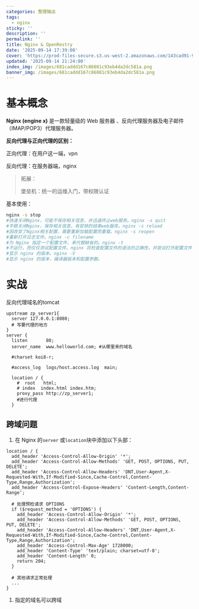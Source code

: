 ```yaml
---
categories: 整理输出
tags:
  - nginx
sticky: ''
description: ''
permalink: ''
title: Nginx & OpenRestry
date: '2025-09-14 17:39:00'
cover: 'https://prod-files-secure.s3.us-west-2.amazonaws.com/143cad91-961b-48b0-82dc-78fbb6eb5abe/b5169eb9-ccc9-44c2-9041-4163c757fcfc/90406427_p0.png?X-Amz-Algorithm=AWS4-HMAC-SHA256&X-Amz-Content-Sha256=UNSIGNED-PAYLOAD&X-Amz-Credential=ASIAZI2LB4667UGIZUSA%2F20250920%2Fus-west-2%2Fs3%2Faws4_request&X-Amz-Date=20250920T160045Z&X-Amz-Expires=3600&X-Amz-Security-Token=IQoJb3JpZ2luX2VjEHUaCXVzLXdlc3QtMiJGMEQCICHnfpqI21EgD3PQfh6FkSVXEmqfA0rPlveOFeSDlTbZAiAmBCOeEw%2FB5sWJEhYDybh8rYTtJHMzCfu%2F3%2BOa7dOqHiqIBAju%2F%2F%2F%2F%2F%2F%2F%2F%2F%2F8BEAAaDDYzNzQyMzE4MzgwNSIMAREGrXuvHIQMmoA5KtwDov87Sa3N4H7TBFoTuh8o6UX%2B4Pfro2JhansCFaIuLVms%2F4gSmOg00YP2Fj%2BEE2vDI%2FGetwFTpM8jf8eMCgPB683%2BthMnwaLkWCsNnFyNfp%2FR5tYzpFCF11Hmu7NQsu0CXjYP%2BIIV9%2Fv3ZRrb5ZGKmeWCjjMfqbosTR8VtSNmdnNRfSVOtFLI7WLFpYhITti%2Bm78ipkVcXxfEoDLNHMur%2B3%2B7uMVVwv4OrZYBRLFcwGWsYxx3EJNK%2BBzhZQkn3LuA9ZZ5LGE1gnCCFTLNlUuoQvYNGEIuhBtCueKWX1dMCxkHeI3rwOwjNpHOzi4v5%2FMMmoNEWcfEtNAbFfqCoH9Q76YSdesND0aKuj2uHFpQxdbyMcWJcQ65iKYJtaa18KFxYuYv%2B53rLV45b0WOOe2iqpXj%2FhmwE91RaPKZYHrmbyqoVEIbY%2BkuV4B2znp4fstOgzwEjtea5o8qi8J%2FxQt%2B1VHg%2FqOXjFWwnJRgDuGvmRxSRjEU5umYNrhXFjvX2cczv4bw4ebHo83x4J63HF4AEMAn1%2BDmdzMOM4hJax4PqMCBGMAadNf59PiUVZrIWE%2BHL7EYQvwDDnNpxQUX4P9pn%2FeKf7gf2y9n5wbYwOM3eXKKaTw%2BACE7kjxOxXwwi8y6xgY6pgGm0LbHrltlEdfQv3TsDFh1NliCSAxLh%2Fdwf9EAVdnmGtOuILDA%2Fn10xCiBpf8CClPctHB314lqGclXz88yR0Aa%2BkW%2BMlks88HzWROgrv2tUn0Le6xWFC68XBq0UdUDdB2whr2aVUs260ptkxMTQMGfkcaPLhaynAewvOfM%2Bwg2KT4trHWjkPY7bD6j%2F6eyr2cAyauykNBfvFbkiKcR5Ssx2uRVcfwO&X-Amz-Signature=ec9816737feb6e41f91afdae221230aa1797a3e9d6b200438831d3446e2956df&X-Amz-SignedHeaders=host&x-amz-checksum-mode=ENABLED&x-id=GetObject'
updated: '2025-09-14 21:24:00'
index_img: /images/681caddd167c86081c93eb4da2dc581a.png
banner_img: /images/681caddd167c86081c93eb4da2dc581a.png
---
```


# 基本概念


**Nginx (engine x)** 是一款轻量级的 Web 服务器 、反向代理服务器及电子邮件（IMAP/POP3）代理服务器。


**反向代理与正向代理的区别：**


正向代理：在用户这一端，vpn


反向代理：在服务器端，nginx

> 拓展：
>
> 堡垒机：统一的运维入门，带权限认证
>
>

基本使用：


```bash
nginx -s stop
#快速关闭Nginx，可能不保存相关信息，并迅速终止web服务。nginx -s quit
#平稳关闭Nginx，保存相关信息，有安排的结束web服务。nginx -s reload
#因改变了Nginx相关配置，需要重新加载配置而重载。nginx -s reopen
#重新打开日志文件。nginx -c filename
#为 Nginx 指定一个配置文件，来代替缺省的。nginx -t
#不运行，而仅仅测试配置文件。nginx 将检查配置文件的语法的正确性，并尝试打开配置文件中所引用到的文件。nginx -v
#显示 nginx 的版本。nginx -V
#显示 nginx 的版本，编译器版本和配置参数。
```


# 实战


反向代理域名的tomcat


```plain text
upstream zp_server1{
  server 127.0.0.1:8080;
  # 写要代理的地方
}
server {
  listen       80;
  server_name  www.helloworld.com; #从哪里来的域名

  #charset koi8-r;

  #access_log  logs/host.access.log  main;

  location / {
    #  root   html;
    # index  index.html index.htm;
    proxy_pass http://zp_server1;
    #进行代理
  }
```


## 跨域问题

1. 在 Nginx 的`server` 或`location`块中添加以下头部：

```plain text
location / {
  add_header 'Access-Control-Allow-Origin' '*';
  add_header 'Access-Control-Allow-Methods' 'GET, POST, OPTIONS, PUT, DELETE';
  add_header 'Access-Control-Allow-Headers' 'DNT,User-Agent,X-Requested-With,If-Modified-Since,Cache-Control,Content-Type,Range,Authorization';
  add_header 'Access-Control-Expose-Headers' 'Content-Length,Content-Range';

  # 处理预检请求 OPTIONS
  if ($request_method = 'OPTIONS') {
    add_header 'Access-Control-Allow-Origin' '*';
    add_header 'Access-Control-Allow-Methods' 'GET, POST, OPTIONS, PUT, DELETE';
    add_header 'Access-Control-Allow-Headers' 'DNT,User-Agent,X-Requested-With,If-Modified-Since,Cache-Control,Content-Type,Range,Authorization';
    add_header 'Access-Control-Max-Age' 1728000;
    add_header 'Content-Type' 'text/plain; charset=utf-8';
    add_header 'Content-Length' 0;
    return 204;
  }

  # 其他请求正常处理
  ...
}
```

1. 指定的域名可以跨域

